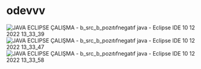 # odevvv
![JAVA ECLIPSE ÇALIŞMA - b_src_b_pozıtıfnegatıf java - Eclipse IDE 10 12 2022 13_33_39](https://user-images.githubusercontent.com/120250460/206855351-733dca0d-41f4-49b5-9fdb-52ba6703afc7.png)
![JAVA ECLIPSE ÇALIŞMA - b_src_b_pozıtıfnegatıf java - Eclipse IDE 10 12 2022 13_33_47](https://user-images.githubusercontent.com/120250460/206855464-7c59e26b-d29a-4361-ab3e-94d8a60820ef.png)
![JAVA ECLIPSE ÇALIŞMA - b_src_b_pozıtıfnegatıf java - Eclipse IDE 10 12 2022 13_33_58](https://user-images.githubusercontent.com/120250460/206855509-3d10c3b9-474a-4447-828f-49794275353b.png)
